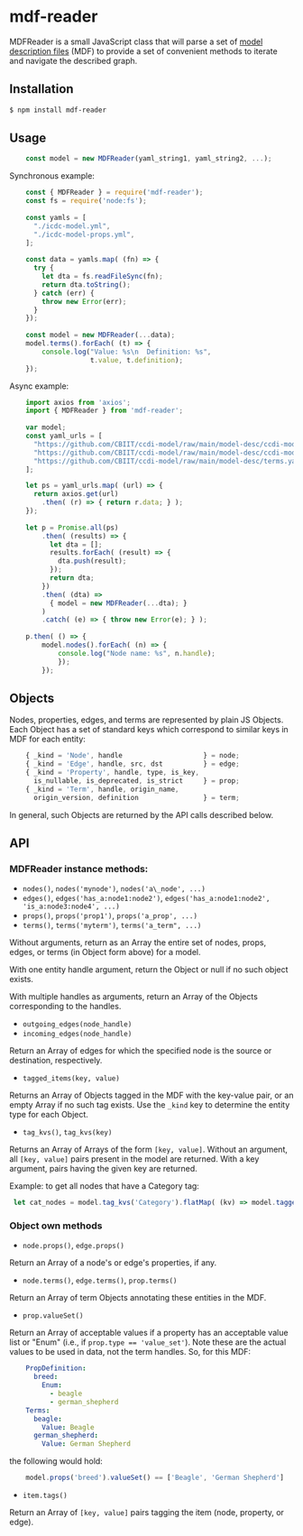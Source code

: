 # mdf-reader

MDFReader is a small JavaScript class that will parse a set of [model description files](https://github.com/CBIIT/bento-mdf#model-description-files-mdf) (MDF) to provide a set of convenient methods to iterate and navigate the described graph.

## Installation

```bash
$ npm install mdf-reader
```

## Usage

```js
    const model = new MDFReader(yaml_string1, yaml_string2, ...);
```

Synchronous example:

```js
    const { MDFReader } = require('mdf-reader');
    const fs = require('node:fs');
    
    const yamls = [
      "./icdc-model.yml",
      "./icdc-model-props.yml",
    ];
    
    const data = yamls.map( (fn) => {
      try {
        let dta = fs.readFileSync(fn);
        return dta.toString();
      } catch (err) {
        throw new Error(err);
      }
    });
    
    const model = new MDFReader(...data);
    model.terms().forEach( (t) => {
        console.log("Value: %s\n  Definition: %s",
                    t.value, t.definition);
    });
```

Async example:

```js
    import axios from 'axios';
    import { MDFReader } from 'mdf-reader';
    
    var model;
    const yaml_urls = [
      "https://github.com/CBIIT/ccdi-model/raw/main/model-desc/ccdi-model.yml",
      "https://github.com/CBIIT/ccdi-model/raw/main/model-desc/ccdi-model-props.yml",
      "https://github.com/CBIIT/ccdi-model/raw/main/model-desc/terms.yaml",
    ];

    let ps = yaml_urls.map( (url) => {
      return axios.get(url)
        .then( (r) => { return r.data; } );
    });
    
    let p = Promise.all(ps)
        .then( (results) => {
          let dta = [];
          results.forEach( (result) => {
            dta.push(result);
          });
          return dta;
        })
        .then( (dta) =>
          { model = new MDFReader(...dta); }
        )
        .catch( (e) => { throw new Error(e); } );
    
    p.then( () => {
        model.nodes().forEach( (n) => {
            console.log("Node name: %s", n.handle);
            });
        });
```
    
## Objects

Nodes, properties, edges, and terms are represented by plain JS Objects. Each Object has a set of standard keys which correspond to similar keys in MDF for each entity:

```js
    { _kind = 'Node', handle                    } = node;
    { _kind = 'Edge', handle, src, dst          } = edge;
    { _kind = 'Property', handle, type, is_key, 
      is_nullable, is_deprecated, is_strict     } = prop;
    { _kind = 'Term', handle, origin_name,
      origin_version, definition                } = term;
```

In general, such Objects are returned by the API calls described below.

## API

### MDFReader instance methods:

* `nodes()`, `nodes('mynode')`, `nodes('a\_node', ...)`
* `edges()`, `edges('has_a:node1:node2')`, `edges('has_a:node1:node2', 'is_a:node3:node4', ...)`
* `props()`, `props('prop1')`, `props('a_prop', ...)`
* `terms()`, `terms('myterm')`, `terms('a_term", ...)`

Without arguments, return as an Array the entire set of nodes, props, edges, or terms (in Object form above) for a model.

With one entity handle argument, return the Object or null if no such object exists.

With multiple handles as arguments, return an Array of the Objects corresponding to the handles.

* `outgoing_edges(node_handle)`
* `incoming_edges(node_handle)`

Return an Array of edges for which the specified node is the source or destination, respectively.

* `tagged_items(key, value)`

Returns an Array of Objects tagged in the MDF with the key-value pair, or an empty Array if no such tag exists. Use the `_kind` key to determine the entity type for each Object.

* `tag_kvs()`, `tag_kvs(key)`

Returns an Array of Arrays of the form `[key, value]`. Without an argument, 
all `[key, value]` pairs present in the model are returned. With a key argument, pairs
having the given key are returned.

Example: to get all nodes that have a Category tag:

```js
 let cat_nodes = model.tag_kvs('Category').flatMap( (kv) => model.tagged_items(...kv) )
```

### Object own methods

* `node.props()`, `edge.props()`

Return an Array of a node's or edge's properties, if any.

* `node.terms()`, `edge.terms()`, `prop.terms()`

Return an Array of term Objects annotating these entities in the MDF.

* `prop.valueSet()`

Return an Array of acceptable values if a property has an acceptable value list or "Enum" (i.e., if `prop.type == 'value_set'`). Note these are the actual values to be used in data, not the term handles. So, for this MDF:

```yaml
    PropDefinition:
      breed:
        Enum:
          - beagle
          - german_shepherd
    Terms:
      beagle:
        Value: Beagle
      german_shepherd:
        Value: German Shepherd
```

the following would hold:

```js
    model.props('breed').valueSet() == ['Beagle', 'German Shepherd']
```

* `item.tags()`

Return an Array of `[key, value]` pairs tagging the item (node, property, or edge).

